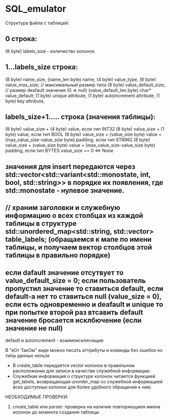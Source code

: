 # SQL_emulator
Структура файла с таблицей:

0 строка:
------------------
(8 byte) labels_size - количество колонок

1...labels_size строка:
----------------------
(8 byte) name_size, 
(name_len byte) name,
(4 byte) value_type, 
(8 byte) value_max_size; // максимальный размер типа
(8 byte) value_default_size; // размер deafault значения (0 => null)
(value_default_len byte) char* value_default;
(1 byte) unique attribute,
(1 byte) autoincrement attribute,
(1 byte) key attribute,

labels_size+1..... строка (значения таблицы):
-------------------------
(8 byte) value_size + (4 byte) value, если тип INT32
(8 byte) value_size + (1 byte) value, если тип BOOL
(8 byte) value_size + (value_size byte) value + (max_value_size-value_size byte) padding, если тип STRING
(8 byte) value_size + (value_size byte) value + (max_value_size-value_size byte) padding, если тип BYTES
value_size == 0 <=> None


значения для insert передаются через std::vector<std::variant<std::monostate, int, bool, std::string>> в порядке их появления, где std::monostate - нулевое значение.
-------------------------
// храним заголовки и служебную информацию о всех столбцах из каждой таблицы в структуре std::unordered_map<std::string, std::vector<ColumnLabel>> table_labels; (обращаемся к мапе по имени таблицы, и получаем вектор столбцов этой таблицы в правильно порядке)
-------------------------
если dafault значение отсутвует то value_default_size = 0;
если пользователь пропустил значение то ставиться default, если default-а нет то ставиться null (value_size = 0), если есть одновременно и deafault и unique то при попытке второй раз втсавить default значение бросается исклбючение (если значение не null)
-------------------------
default и autoincrement - взаимоисключащие




В "вОт ТакОм" виде можно писать аттрибуты и команды без ошибок но типы данных нельзя


- В create_table передаётся vector колонок в правильном расположении для записи в качестве служебной информации.
- Служебная информация о структуре колонок читается функцией get_labels, возвращающая unorder_map со служебной информацией всех доступных колонок для более удобного обращения к ним.



НЕОБХОДИМЫЕ ПРОВЕРКИ:
1) create_table или parser: проверка на наличие повторяющиея имена колонок до момента создания таблицы
